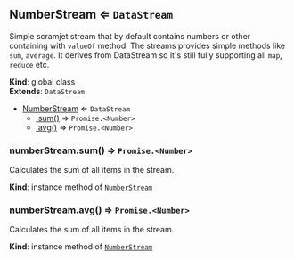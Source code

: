 <a name="NumberStream"></a>

## NumberStream ⇐ <code>DataStream</code>
Simple scramjet stream that by default contains numbers or other containing with `valueOf` method. The streams
provides simple methods like `sum`, `average`. It derives from DataStream so it's still fully supporting all `map`,
`reduce` etc.

**Kind**: global class  
**Extends**: <code>DataStream</code>  

* [NumberStream](#NumberStream) ⇐ <code>DataStream</code>
    * [.sum()](#NumberStream+sum) ⇒ <code>Promise.&lt;Number&gt;</code>
    * [.avg()](#NumberStream+avg) ⇒ <code>Promise.&lt;Number&gt;</code>

<a name="NumberStream+sum"></a>

### numberStream.sum() ⇒ <code>Promise.&lt;Number&gt;</code>
Calculates the sum of all items in the stream.

**Kind**: instance method of [<code>NumberStream</code>](#NumberStream)  
<a name="NumberStream+avg"></a>

### numberStream.avg() ⇒ <code>Promise.&lt;Number&gt;</code>
Calculates the sum of all items in the stream.

**Kind**: instance method of [<code>NumberStream</code>](#NumberStream)  
